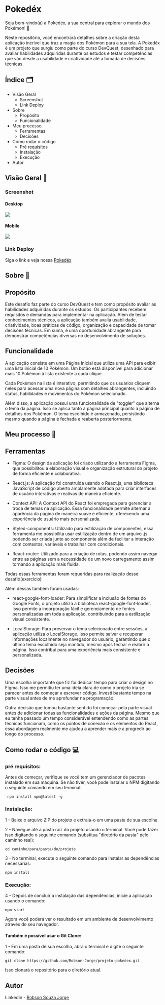 # Pokedéx 

Seja bem-vindo(a) à Pokedéx, a sua central para explorar o mundo dos Pokémon! 🌟

Neste repositório, você encontrará detalhes sobre a criação desta aplicação incrível que traz a magia dos Pokémon para a sua tela. A Pokedéx é um projeto que surgiu como parte do curso DevQuest, desenhado para avaliar habilidades adquiridas durante os estudos e testar competências que vão desde a usabilidade e criatividade até a tomada de decisões técnicas.

## Índice 🗂️

- Visão Geral
  - Screenshot
  - Link Deploy
- Sobre
  - Propósito
  - Funcionalidade
- Meu processo
  - Ferramentas
  - Decisões
- Como rodar o código 
  - Pré requisitos
  - Instalação
  - Execução
- Autor

## Visão Geral 👀

### Screenshot

#### Desktop

![](./design/Pokedex-Desktop.gif)

#### Mobile

![](./design/Pokedex-Mobile.gif)

### Link Deploy

Siga o link e veja nossa [Pokedéx](https://projeto-pokedex-mu.vercel.app/)

## Sobre 📖

## Propósito

Este desafio faz parte do curso DevQuest e tem como propósito avaliar as habilidades adquiridas durante os estudos. Os participantes recebem requisitos e demandas para implementar na aplicação. Além de testar conhecimentos técnicos, a aplicação também avalia usabilidade, criatividade, boas práticas de código, organização e capacidade de tomar decisões técnicas. Em suma, é uma oportunidade abrangente para demonstrar competências diversas no desenvolvimento de soluções.

## Funcionalidade

A aplicação consiste em uma Página Inicial que utiliza uma API para exibir uma lista inicial de 10 Pokémon. Um botão está disponível para adicionar mais 10 Pokémon à lista existente a cada clique.

Cada Pokémon na lista é interativo, permitindo que os usuários cliquem neles para acessar uma nova página com detalhes abrangentes, incluindo status, habilidades e movimentos do Pokémon selecionado.

Além disso, a aplicação possui uma funcionalidade de "toggler" que alterna o tema da página. Isso se aplica tanto à página principal quanto à página de detalhes dos Pokémon. O tema escolhido é armazenado, persistindo mesmo quando a página é fechada e reaberta posteriormente.

## Meu processo 🔨

## Ferramentas

* Figma: O design da aplicação foi criado utilizando a ferramenta Figma, que possibilitou a elaboração visual e organização estrutural do projeto de forma eficiente e colaborativa.

* React.js: A aplicação foi construída usando o React.js, uma biblioteca JavaScript de código aberto amplamente adotada para criar interfaces de usuário interativas e reativas de maneira eficiente.

* Context API: A Context API do React foi empregada para gerenciar a troca de temas na aplicação. Essa funcionalidade permite alternar a aparência da página de maneira suave e eficiente, oferecendo uma experiência de usuário mais personalizada.

* Styled-components: Utilizado para estilização de componentes, essa ferramenta me possibilita usar estilização dentro de um arquivo .js podendo ser criada junto ao componente além de facilitar a interação com contextos, variáveis e trabalhar com condicionais.

* React-router: Utilizado para a criação de rotas, podendo assim navegar entre as páginas sem a necessidade de um novo carregamento assim tornando a aplicação mais fluida. 

Todas essas ferramentas foram requeridas para realização desse desafio(exercício)

Além dessas também foram usadas:

* react-google-font-loader: 
Para simplificar a inclusão de fontes do Google Fonts, o projeto utiliza a biblioteca react-google-font-loader. Isso permite a incorporação fácil e gerenciamento de fontes personalizadas em toda a aplicação, contribuindo para a estilização visual consistente.

* LocalStorage: Para preservar o tema selecionado entre sessões, a aplicação utiliza o LocalStorage. Isso permite salvar e recuperar informações localmente no navegador do usuário, garantindo que o último tema escolhido seja mantido, mesmo após fechar e reabrir a página. Isso contribui para uma experiência mais consistente e personalizada.

## Decisões

Uma escolha importante que fiz foi dedicar tempo para criar o design no Figma. Isso me permitiu ter uma ideia clara de como o projeto iria se parecer antes de começar a escrever código. Investi bastante tempo na parte visual antes de me aprofundar na programação.

Outra decisão que tomou bastante sentido foi começar pela parte visual antes de adicionar todas as funcionalidades e ações da página. Mesmo que eu tenha passado um tempo considerável entendendo como as partes técnicas funcionam, como os pontos de conexão e os elementos do React, essa abordagem realmente me ajudou a aprender mais e a progredir ao longo do processo.

## Como rodar o código 💻

### pré requisitos:
Antes de começar, verifique se você tem um gerenciador de pacotes instalado em sua máquina. Se não tiver, você pode instalar o NPM digitando o seguinte comando em seu terminal:

````
 npm install npm@latest -g

````
### Instalação:

1 - Baixe o arquivo ZIP do projeto e extraia-o em uma pasta de sua escolha.

2 - Navegue até a pasta raiz do projeto usando o terminal. Você pode fazer isso digitando o seguinte comando (substitua "diretório da pasta" pelo caminho real):

````
cd caminho/para/pasta/do/projeto
````

3 - No terminal, execute o seguinte comando para instalar as dependências necessárias:
````
npm install
````

### Execução:
4 - Depois de concluir a instalação das dependências, inicie a aplicação usando o comando:
````
npm start
````

Agora você poderá ver o resultado em um ambiente de desenvolvimento através do seu navegador.

#### Também é possível usar o Git Clone:

1 - Em uma pasta de sua escolha, abra o terminal e digite o seguinte comando:
````
git clone https://github.com/Robson-Jorge/projeto-pokedex.git
````
Isso clonará o repositório para o diretório atual.

## Autor

Linkedin - [Robson Souza Jorge](https://www.linkedin.com/in/robson-jorge-62a12a26a/)
